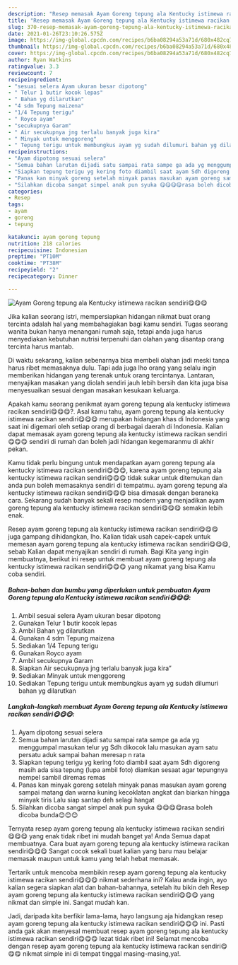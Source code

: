 ```yaml
---
description: "Resep memasak Ayam Goreng tepung ala Kentucky istimewa racikan sendiri😋😋😋 yang nikmat dan Mudah Dibuat"
title: "Resep memasak Ayam Goreng tepung ala Kentucky istimewa racikan sendiri😋😋😋 yang nikmat dan Mudah Dibuat"
slug: 370-resep-memasak-ayam-goreng-tepung-ala-kentucky-istimewa-racikan-sendiri-yang-nikmat-dan-mudah-dibuat
date: 2021-01-26T23:10:26.575Z
image: https://img-global.cpcdn.com/recipes/b6ba08294a53a71d/680x482cq70/ayam-goreng-tepung-ala-kentucky-istimewa-racikan-sendiri😋😋😋-foto-resep-utama.jpg
thumbnail: https://img-global.cpcdn.com/recipes/b6ba08294a53a71d/680x482cq70/ayam-goreng-tepung-ala-kentucky-istimewa-racikan-sendiri😋😋😋-foto-resep-utama.jpg
cover: https://img-global.cpcdn.com/recipes/b6ba08294a53a71d/680x482cq70/ayam-goreng-tepung-ala-kentucky-istimewa-racikan-sendiri😋😋😋-foto-resep-utama.jpg
author: Ryan Watkins
ratingvalue: 3.3
reviewcount: 7
recipeingredient:
- "sesuai selera Ayam ukuran besar dipotong"
- " Telur 1 butir kocok lepas"
- " Bahan yg dilarutkan"
- "4 sdm Tepung maizena"
- "1/4 Tepung terigu"
- " Royco ayam"
- "secukupnya Garam"
- " Air secukupnya jng terlalu banyak juga kira"
- " Minyak untuk menggoreng"
- " Tepung terigu untuk membungkus ayam yg sudah dilumuri bahan yg dilarutkan"
recipeinstructions:
- "Ayam dipotong sesuai selera"
- "Semua bahan larutan dijadi satu sampai rata sampe ga ada yg menggumpal masukan telur yg Sdh dikocok lalu masukan ayam satu persatu aduk sampai bahan meresap n rata"
- "Siapkan tepung terigu yg kering foto diambil saat ayam Sdh digoreng masih ada sisa tepung (lupa ambil foto) diamkan sesaat agar tepungnya nempel sambil diremas remas"
- "Panas kan minyak goreng setelah minyak panas masukan ayam goreng sampai matang dan warna kuning kecoklatan angkat dan biarkan hingga minyak tiris Lalu siap santap deh selagi hangat"
- "Silahkan dicoba sangat simpel anak pun syuka 😋😋😋😋rasa boleh dicoba bunda😊😊😊"
categories:
- Resep
tags:
- ayam
- goreng
- tepung

katakunci: ayam goreng tepung 
nutrition: 218 calories
recipecuisine: Indonesian
preptime: "PT10M"
cooktime: "PT38M"
recipeyield: "2"
recipecategory: Dinner

---
```



![Ayam Goreng tepung ala Kentucky istimewa racikan sendiri😋😋😋](https://img-global.cpcdn.com/recipes/b6ba08294a53a71d/680x482cq70/ayam-goreng-tepung-ala-kentucky-istimewa-racikan-sendiri😋😋😋-foto-resep-utama.jpg)

Jika kalian seorang istri, mempersiapkan hidangan nikmat buat orang tercinta adalah hal yang membahagiakan bagi kamu sendiri. Tugas seorang  wanita bukan hanya menangani rumah saja, tetapi anda juga harus menyediakan kebutuhan nutrisi terpenuhi dan olahan yang disantap orang tercinta harus mantab.

Di waktu  sekarang, kalian sebenarnya bisa membeli olahan jadi meski tanpa harus ribet memasaknya dulu. Tapi ada juga lho orang yang selalu ingin memberikan hidangan yang terenak untuk orang tercintanya. Lantaran, menyajikan masakan yang diolah sendiri jauh lebih bersih dan kita juga bisa menyesuaikan sesuai dengan masakan kesukaan keluarga. 



Apakah kamu seorang penikmat ayam goreng tepung ala kentucky istimewa racikan sendiri😋😋😋?. Asal kamu tahu, ayam goreng tepung ala kentucky istimewa racikan sendiri😋😋😋 merupakan hidangan khas di Indonesia yang saat ini digemari oleh setiap orang di berbagai daerah di Indonesia. Kalian dapat memasak ayam goreng tepung ala kentucky istimewa racikan sendiri😋😋😋 sendiri di rumah dan boleh jadi hidangan kegemaranmu di akhir pekan.

Kamu tidak perlu bingung untuk mendapatkan ayam goreng tepung ala kentucky istimewa racikan sendiri😋😋😋, karena ayam goreng tepung ala kentucky istimewa racikan sendiri😋😋😋 tidak sukar untuk ditemukan dan anda pun boleh memasaknya sendiri di tempatmu. ayam goreng tepung ala kentucky istimewa racikan sendiri😋😋😋 bisa dimasak dengan beraneka cara. Sekarang sudah banyak sekali resep modern yang menjadikan ayam goreng tepung ala kentucky istimewa racikan sendiri😋😋😋 semakin lebih enak.

Resep ayam goreng tepung ala kentucky istimewa racikan sendiri😋😋😋 juga gampang dihidangkan, lho. Kalian tidak usah capek-capek untuk memesan ayam goreng tepung ala kentucky istimewa racikan sendiri😋😋😋, sebab Kalian dapat menyajikan sendiri di rumah. Bagi Kita yang ingin membuatnya, berikut ini resep untuk membuat ayam goreng tepung ala kentucky istimewa racikan sendiri😋😋😋 yang nikamat yang bisa Kamu coba sendiri.

<!--inarticleads1-->

##### Bahan-bahan dan bumbu yang diperlukan untuk pembuatan Ayam Goreng tepung ala Kentucky istimewa racikan sendiri😋😋😋:

1. Ambil sesuai selera Ayam ukuran besar dipotong
1. Gunakan  Telur 1 butir kocok lepas
1. Ambil  Bahan yg dilarutkan
1. Gunakan 4 sdm Tepung maizena
1. Sediakan 1/4 Tepung terigu
1. Gunakan  Royco ayam
1. Ambil secukupnya Garam
1. Siapkan  Air secukupnya jng terlalu banyak juga kira”
1. Sediakan  Minyak untuk menggoreng
1. Sediakan  Tepung terigu untuk membungkus ayam yg sudah dilumuri bahan yg dilarutkan




<!--inarticleads2-->

##### Langkah-langkah membuat Ayam Goreng tepung ala Kentucky istimewa racikan sendiri😋😋😋:

1. Ayam dipotong sesuai selera
1. Semua bahan larutan dijadi satu sampai rata sampe ga ada yg menggumpal masukan telur yg Sdh dikocok lalu masukan ayam satu persatu aduk sampai bahan meresap n rata
1. Siapkan tepung terigu yg kering foto diambil saat ayam Sdh digoreng masih ada sisa tepung (lupa ambil foto) diamkan sesaat agar tepungnya nempel sambil diremas remas
1. Panas kan minyak goreng setelah minyak panas masukan ayam goreng sampai matang dan warna kuning kecoklatan angkat dan biarkan hingga minyak tiris Lalu siap santap deh selagi hangat
1. Silahkan dicoba sangat simpel anak pun syuka 😋😋😋😋rasa boleh dicoba bunda😊😊😊




Ternyata resep ayam goreng tepung ala kentucky istimewa racikan sendiri😋😋😋 yang enak tidak ribet ini mudah banget ya! Anda Semua dapat membuatnya. Cara buat ayam goreng tepung ala kentucky istimewa racikan sendiri😋😋😋 Sangat cocok sekali buat kalian yang baru mau belajar memasak maupun untuk kamu yang telah hebat memasak.

Tertarik untuk mencoba membikin resep ayam goreng tepung ala kentucky istimewa racikan sendiri😋😋😋 nikmat sederhana ini? Kalau anda ingin, ayo kalian segera siapkan alat dan bahan-bahannya, setelah itu bikin deh Resep ayam goreng tepung ala kentucky istimewa racikan sendiri😋😋😋 yang nikmat dan simple ini. Sangat mudah kan. 

Jadi, daripada kita berfikir lama-lama, hayo langsung aja hidangkan resep ayam goreng tepung ala kentucky istimewa racikan sendiri😋😋😋 ini. Pasti anda gak akan menyesal membuat resep ayam goreng tepung ala kentucky istimewa racikan sendiri😋😋😋 lezat tidak ribet ini! Selamat mencoba dengan resep ayam goreng tepung ala kentucky istimewa racikan sendiri😋😋😋 nikmat simple ini di tempat tinggal masing-masing,ya!.

